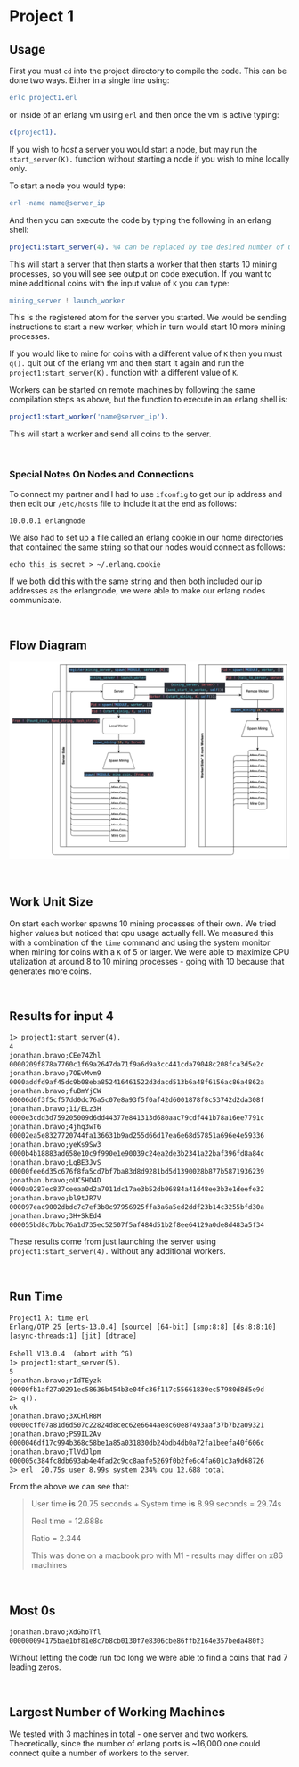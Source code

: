 # Project 1

## Usage

First you must `cd` into the project directory to compile the code. This can be
done two ways. Either in a single line using:

```erlang
erlc project1.erl
```

or inside of an erlang vm using `erl` and then once the vm is active typing:

```erlang
c(project1).
```

If you wish to _host_ a server you would start a node, but may run the
`start_server(K).` function without starting a node if you wish to mine locally
only.

To start a node you would type:

```erlang
erl -name name@server_ip
```

And then you can execute the code by typing the following in an erlang shell:

```erlang
project1:start_server(4). %4 can be replaced by the desired number of 0s
```

This will start a server that then starts a worker that then starts 10 mining
processes, so you will see see output on code execution. If you want to mine
additional coins with the input value of `K` you can type:

```erlang
mining_server ! launch_worker
```

This is the registered atom for the server you started. We would be sending
instructions to start a new worker, which in turn would start 10 more mining
processes.

If you would like to mine for coins with a different value of `K` then you must
`q().` quit out of the erlang vm and then start it again and run the
`project1:start_server(K).` function with a different value of `K`.

Workers can be started on remote machines by following the same compilation
steps as above, but the function to execute in an erlang shell is:

```erlang
project1:start_worker('name@server_ip').
```

This will start a worker and send all coins to the server.

&nbsp;

### Special Notes On Nodes and Connections

To connect my partner and I had to use `ifconfig` to get our ip address and
then edit our `/etc/hosts` file to include it at the end as follows:

```
10.0.0.1 erlangnode
```

We also had to set up a file called an erlang cookie in our home directories
that contained the same string so that our nodes would connect as follows:

```
echo this_is_secret > ~/.erlang.cookie
```

If we both did this with the same string and then both included our ip addresses
as the erlangnode, we were able to make our erlang nodes communicate.

&nbsp;

## Flow Diagram

![](project1_flow.png)

&nbsp;

## Work Unit Size

On start each worker spawns 10 mining processes of their own. We tried higher
values but noticed that cpu usage actually fell. We measured this with a
combination of the `time` command and using the system monitor when mining for
coins with a `K` of 5 or larger. We were able to maximize CPU utalization at
around 8 to 10 mining processes - going with 10 because that generates more
coins.

&nbsp;

## Results for input 4

```
1> project1:start_server(4).
4
jonathan.bravo;CEe74Zhl 0000209f878a7760c1f69a2647da71f9a6d9a3cc441cda79048c208fca3d5e2c
jonathan.bravo;7OEvMvm9 0000addfd9af45dc9b08eba852416461522d3dacd513b6a48f6156ac86a4862a
jonathan.bravo;fuBmYjCW 00006d6f3f5cf57dd0dc76a5c07e8a93f5f0af42d6001878f8c53742d2da308f
jonathan.bravo;1i/ELz3H 0000e3cdd3d759205009d6dd44377e841313d680aac79cdf441b78a16ee7791c
jonathan.bravo;4jhq3wT6 00002ea5e8327720744fa136631b9ad255d66d17ea6e68d57851a696e4e59336
jonathan.bravo;yeKs9Sw3 0000b4b18883ad658e10c9f990e1e90039c24ea2de3b2341a22baf396fd8a84c
jonathan.bravo;LqBE3JvS 00000fee6d35c676f8fa5cd7bf7ba83d8d9281bd5d1390028b877b5871936239
jonathan.bravo;oUC5HD4D 0000a0287ec837ceeaa0d2a7011dc17ae3b52db06884a41d48ee3b3e1deefe32
jonathan.bravo;bl9tJR7V 000097eac9002dbdc7c7ef3b8c97956925ffa3a6a5ed2ddf23b14c3255bfd30a
jonathan.bravo;3H+SkEd4 000055bd8c7bbc76a1d735ec52507f5af484d51b2f8ee64129a0de8d483a5f34
```

These results come from just launching the server using
`project1:start_server(4).` without any additional workers.

&nbsp;

## Run Time

```shell
Project1 λ: time erl
Erlang/OTP 25 [erts-13.0.4] [source] [64-bit] [smp:8:8] [ds:8:8:10] [async-threads:1] [jit] [dtrace]

Eshell V13.0.4  (abort with ^G)
1> project1:start_server(5).
5
jonathan.bravo;rIdTEyzk 00000fb1af27a0291ec58636b454b3e04fc36f117c55661830ec57980d8d5e9d
2> q().
ok
jonathan.bravo;3XCHlR8M 00000cff07a81d6d507c22824d8cec62e6644ae8c60e87493aaf37b7b2a09321
jonathan.bravo;PS9IL2Av 0000046df17c994b368c58be1a85a031830db24bdb4db0a72fa1beefa40f606c
jonathan.bravo;TlVdJlpm 000005c384fc8db693ab4e4fad2c9cc8aafe5269f0b2fe6c4fa601c3a9d68726
3> erl  20.75s user 8.99s system 234% cpu 12.688 total
```

From the above we can see that:

> User time __is__ 20.75 seconds + System time __is__ 8.99 seconds = 29.74s 
>
> Real time = 12.688s
>
> Ratio = 2.344
> 
> This was done on a macbook pro with M1 - results may differ on x86 machines 

&nbsp;

## Most 0s

```
jonathan.bravo;XdGhoTfl 000000094175bae1bf81e8c7b8cb0130f7e8306cbe86ffb2164e357beda480f3
```

Without letting the code run too long we were able to find a coins that had 7
leading zeros.

&nbsp;

## Largest Number of Working Machines

We tested with 3 machines in total - one server and two workers. Theoretically,
since the number of erlang ports is ~16,000 one could connect quite a number of
workers to the server.
